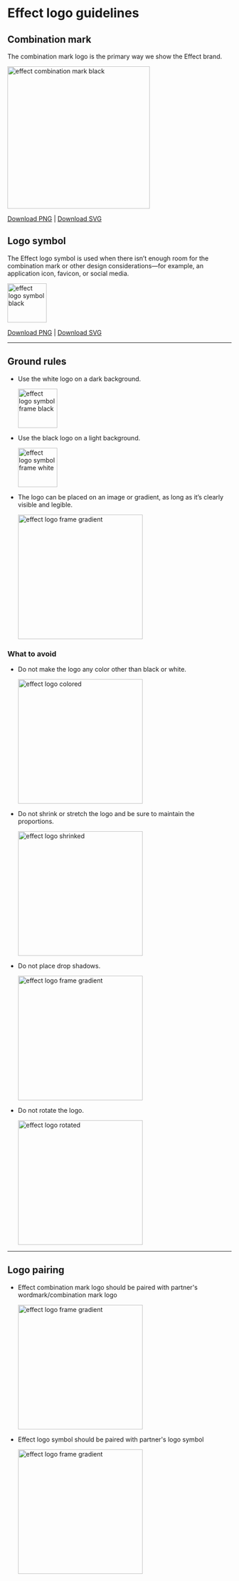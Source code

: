 # Effect logo guidelines

## Combination mark 

The combination mark logo is the primary way we show the Effect brand. 

<img width="320" alt="effect combination mark black" src="https://github.com/user-attachments/assets/975bb29e-ef4a-4e43-8cac-7517e3450c0e">

[Download PNG](https://drive.google.com/drive/folders/1b_AiLcjsngu6AIdXlj653T9qbwsCp23I?usp=drive_link) | [Download SVG](https://drive.google.com/drive/folders/1xHZ_aO5Ya2dgS1DkWTJ_WtiLVqlcOrHs?usp=drive_link)

## Logo symbol

The Effect logo symbol is used when there isn’t enough room for the combination mark or other design considerations—for example, an application icon, favicon, or social media.

<img width="88" alt="effect logo symbol black" src="https://github.com/user-attachments/assets/30680a24-b953-4207-9f17-648591f4aecc">

[Download PNG](https://drive.google.com/drive/folders/13KrXXEutvIgW3QgQ1GTwuHdtrrgAHl0d?usp=drive_link) | [Download SVG](https://drive.google.com/drive/folders/1wNsNTvMOZczwiXl0YTHXp5y1plQXPY-8?usp=drive_link)

***

## Ground rules

- Use the white logo on a dark background.

  <img width="88" alt="effect logo symbol frame black" src="https://github.com/user-attachments/assets/b1d041cb-08ea-4690-82f1-4dc61220a0f1">
  
- Use the black logo on a light background.

  <img width="88" alt="effect logo symbol frame white" src="https://github.com/user-attachments/assets/5e6534b0-54f5-4e05-92a5-22f6b5ac2b9a">

- The logo can be placed on an image or gradient, as long as it’s clearly visible and legible.

  <img width="280" alt="effect logo frame gradient" src="https://github.com/user-attachments/assets/00a4e820-a9d1-487d-a9fa-f5f5edd10899">


### What to avoid

- Do not make the logo any color other than black or white.

  <img width="280" alt="effect logo colored" src="https://github.com/user-attachments/assets/5b14b510-e3cc-430f-9d07-e5bdc1246152">

- Do not shrink or stretch the logo and be sure to maintain the proportions.

  <img width="280" alt="effect logo shrinked" src="ogo-shrinked-light](https://github.com/user-attachments/assets/97da89ba-399a-4a78-b694-46d3af377a3c">

- Do not place drop shadows.

  <img width="280" alt="effect logo frame gradient" src="hhttps://github.com/user-attachments/assets/d9803aef-dcca-4f2c-b0a3-00000d4585ba">

- Do not rotate the logo.

  <img width="280" alt="effect logo rotated" src="https://github.com/user-attachments/assets/3ad61c15-b1ce-47ae-8166-249482297e90">

***

## Logo pairing

- Effect combination mark logo should be paired with partner's wordmark/combination mark logo
  
  <img width="280" alt="effect logo frame gradient" src="https://github.com/user-attachments/assets/ac2fcd1a-b2e9-429f-9261-addddd0bd1e7">

- Effect logo symbol should be paired with partner's logo symbol
  
  <img width="280" alt="effect logo frame gradient" src="https://github.com/user-attachments/assets/36f89405-6a23-49ae-bdbe-4bd1fc193123">

